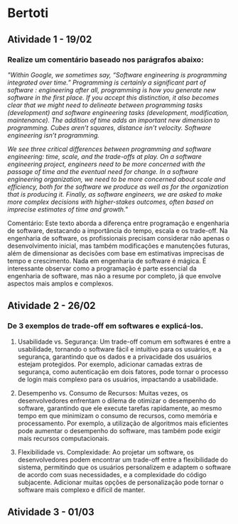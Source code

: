 # Bertoti
## Atividade 1 - 19/02

  ### Realize um comentário baseado nos parágrafos abaixo:
  
  _"Within Google, we sometimes say, “Software engineering is programming integrated over time.” Programming is certainly a significant part of software : 
engineering after all, programming is how you generate new software in the first place. If you accept this distinction, it also becomes clear that we might 
need to delineate between programming tasks (development) and software engineering tasks (development, modification, maintenance). The addition of time adds an 
important new dimension to programming. Cubes aren’t squares, distance isn’t velocity. Software engineering isn’t programming._

  _We see three critical differences between programming and software engineering: time, scale, and the trade-offs at play. On a software engineering project,
engineers need to be more concerned with the passage of time and the eventual need for change. In a software engineering organization, we need to be more concerned 
about scale and efficiency, both for the software we produce as well as for the organization that is producing it. Finally, as software engineers, we are asked to 
make more complex decisions with higher-stakes outcomes, often based on imprecise estimates of time and growth."_

  Comentário: Este texto aborda a diferença entre programação e engenharia de software, destacando a importância do tempo, escala e os trade-off.
Na engenharia de software, os profissionais precisam considerar não apenas o desenvolvimento inicial, mas também modificações e manutenções futuras, 
além de dimensionar as decisões com base em estimativas imprecisas de tempo e crescimento. Nada em engenharia de software é mágica. 
É interessante observar como a programação é parte essencial da engenharia de software, mas não a resume por completo, já que envolve aspectos mais amplos e complexos.

## Atividade 2 - 26/02 

  ### De 3 exemplos de trade-off em softwares e explicá-los.
  1. Usabilidade vs. Segurança: Um trade-off comum em softwares é entre a usabilidade, tornando o software fácil e intuitivo para os usuários, e a segurança, 
garantindo que os dados e a privacidade dos usuários estejam protegidos. Por exemplo, adicionar camadas extras de segurança, como autenticação em dois fatores, 
pode tornar o processo de login mais complexo para os usuários, impactando a usabilidade.

  2. Desempenho vs. Consumo de Recursos: Muitas vezes, os desenvolvedores enfrentam o dilema de otimizar o desempenho do software, garantindo que ele execute tarefas rapidamente, 
ao mesmo tempo em que minimizam o consumo de recursos, como memória e processamento. Por exemplo, a utilização de algoritmos mais eficientes pode aumentar o desempenho do software, 
mas também pode exigir mais recursos computacionais.

  3. Flexibilidade vs. Complexidade: Ao projetar um software, os desenvolvedores podem encontrar um trade-off entre a flexibilidade do sistema, permitindo que os usuários personalizem 
e adaptem o software de acordo com suas necessidades, e a complexidade do código subjacente. Adicionar muitas opções de personalização pode tornar o software mais complexo e difícil de manter.

## Atividade 3 - 01/03

  ### 
  
